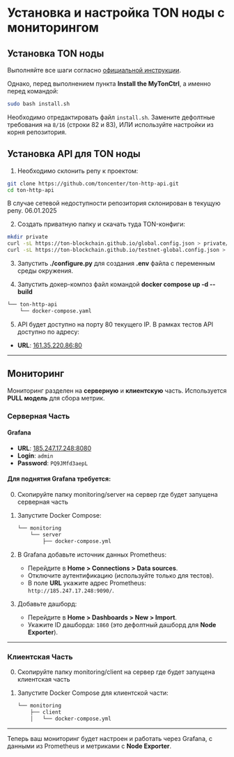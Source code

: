 
# Установка и настройка TON ноды с мониторингом

## Установка TON ноды

Выполняйте все шаги согласно [официальной инструкции](https://docs.ton.org/v3/guidelines/nodes/running-nodes/full-node#run-the-mytonctrl).

Однако, перед выполнением пункта **Install the MyTonCtrl**, а именно перед командой:

```bash
sudo bash install.sh
```

Необходимо отредактировать файл `install.sh`. Замените дефолтные требования на `8/16` (строки 82 и 83), ИЛИ используйте настройки из корня репозитория.


## Установка API для TON ноды

1. Необходимо склонить репу к проектом:

```bash
git clone https://github.com/toncenter/ton-http-api.git
cd ton-http-api
```
В случае сетевой недоступности репозитория склонирован в текущую репу. 06.01.2025

2. Создать приватную папку и скачать туда ТОN-конфиги:

```bash
mkdir private
curl -sL https://ton-blockchain.github.io/global.config.json > private/mainnet.json
curl -sL https://ton-blockchain.github.io/testnet-global.config.json > private/testnet.json
```

3. Запустить **./configure.py** для создания  **.env** файла с переменным среды окружения.

4. Запустить докер-композ файл командой **docker compose up -d --build**

```bash
└── ton-http-api
    └── docker-compose.yaml
```

5. API будет доступно на порту 80 текущего IP.
В рамках тестов API доступно по адресу:
- **URL**: [161.35.220.86:80](http://161.35.220.86:80)
---

## Мониторинг

Мониторинг разделен на **серверную** и **клиентскую** часть. Используется **PULL модель** для сбора метрик.

### Серверная Часть

#### Grafana

- **URL**: [185.247.17.248:8080](http://185.247.17.248:8080)
- **Login**: `admin`
- **Password**: `PQ9JMfd3aepL`

#### Для поднятия Grafana требуется:

0. Скопируйте папку monitoring/server на сервер где будет запущена серверная часть

1. Запустите Docker Compose:

   ```bash
   └── monitoring
       └── server
           ├── docker-compose.yml
   ```

2. В Grafana добавьте источник данных Prometheus:
   - Перейдите в **Home > Connections > Data sources**.
   - Отключите аутентификацию (используйте только для тестов).
   - В поле **URL** укажите адрес Prometheus: `http://185.247.17.248:9090/`.

3. Добавьте дашборд:
   - Перейдите в **Home > Dashboards > New > Import**.
   - Укажите ID дашборда: `1860` (это дефолтный дашборд для **Node Exporter**).

---

### Клиентская Часть

0. Скопируйте папку monitoring/client на сервер где будет запущена клиентская часть

1. Запустите Docker Compose для клиентской части:

   ```bash
   └── monitoring
       ├── client
       │   └── docker-compose.yml
   ```

---

Теперь ваш мониторинг будет настроен и работать через Grafana, с данными из Prometheus и метриками с **Node Exporter**.
